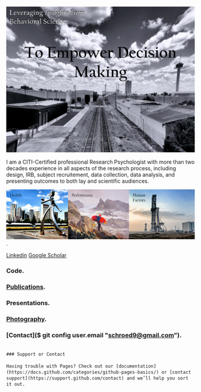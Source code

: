 ![Image](Rails4.png)

I am a CITI-Certified professional Research Psychologist with more than two decades experience in all aspects of the research process, including design, IRB, subject recruitement, data collection, data analysis, and presenting outcomes to both lay and scientific audiences.  

![Image](Specialization2RE.png).

[Linkedin](https://www.linkedin.com/in/paul-j-schroeder-020b1316/)  [Google Scholar](https://scholar.google.com/citations?user=L9_aYfQAAAAJ&hl=en)

### Code. 
### [Publications](https://github.com/pjschroeder/pjschroeder.github.io/tree/Publications).
### Presentations.
### [Photography](https://www.flickr.com/photos/organize/?start_tab=one_set72177720299244855).
### [Contact]($ git config user.email "schroed9@gmail.com").

```

### Support or Contact

Having trouble with Pages? Check out our [documentation](https://docs.github.com/categories/github-pages-basics/) or [contact support](https://support.github.com/contact) and we’ll help you sort it out.
